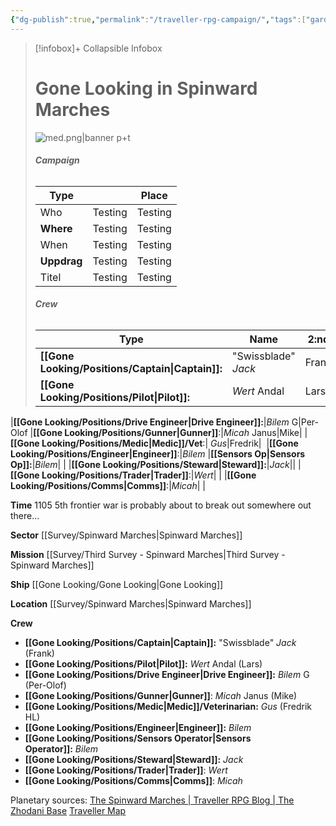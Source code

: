 ```yaml
---
{"dg-publish":true,"permalink":"/traveller-rpg-campaign/","tags":["gardenEntry"]}
---
```


> [!infobox]+ Collapsible Infobox
> # Gone Looking in Spinward Marches
> ![med.png|banner p+t](/img/user/Gone%20Looking/Attachments/med.png)
> ###### **Campaign**
> | Type |   |  Place |
> | ---- | ---- | ---- |
> | Who | Testing | Testing |> 
> | **Where** | Testing | Testing |
> | When | Testing | Testing |
> | **Uppdrag** | Testing | Testing |
> | Titel | Testing | Testing |
> 
> ######  **Crew**
> | Type | Name | 2:nd |
> | ---- | ---- | ---- |
>|**[[Gone Looking/Positions/Captain\|Captain]]:**|"Swissblade" *Jack* |Frank|
>| **[[Gone Looking/Positions/Pilot\|Pilot]]:**|*Wert* Andal|Lars|
|**[[Gone Looking/Positions/Drive Engineer\|Drive Engineer]]:**|*Bilem* G|Per-Olof
|**[[Gone Looking/Positions/Gunner\|Gunner]]**:|*Micah* Janus|Mike|
|**[[Gone Looking/Positions/Medic\|Medic]]/Vet**:| *Gus*|Fredrik| 
|**[[Gone Looking/Positions/Engineer\|Engineer]]**:|*Bilem*
|**[[Sensors Op\|Sensors Op]]:**|*Bilem*| |
|**[[Gone Looking/Positions/Steward\|Steward]]:**|*Jack*||
|**[[Gone Looking/Positions/Trader\|Trader]]**:|*Wert*| |
|**[[Gone Looking/Positions/Comms\|Comms]]**:|*Micah*| |


**Time**
1105
5th frontier war is probably about to break out somewhere out there...

**Sector**
[[Survey/Spinward Marches\|Spinward Marches]]

**Mission**
[[Survey/Third Survey - Spinward Marches\|Third Survey - Spinward Marches]]

**Ship**
[[Gone Looking/Gone Looking\|Gone Looking]]

**Location**
[[Survey/Spinward Marches\|Spinward Marches]]

**Crew**
- **[[Gone Looking/Positions/Captain\|Captain]]:** "Swissblade" *Jack* (Frank)
- **[[Gone Looking/Positions/Pilot\|Pilot]]:** *Wert* Andal (Lars)
- **[[Gone Looking/Positions/Drive Engineer\|Drive Engineer]]:** *Bilem* G (Per-Olof)
- **[[Gone Looking/Positions/Gunner\|Gunner]]**: *Micah* Janus (Mike)
- **[[Gone Looking/Positions/Medic\|Medic]]/Veterinarian:** *Gus* (Fredrik HL) 
- **[[Gone Looking/Positions/Engineer\|Engineer]]:** *Bilem*
- **[[Gone Looking/Positions/Sensors Operator\|Sensors Operator]]:** *Bilem*
- **[[Gone Looking/Positions/Steward\|Steward]]:** *Jack*
- **[[Gone Looking/Positions/Trader\|Trader]]**: *Wert*
- **[[Gone Looking/Positions/Comms\|Comms]]**: *Micah*

Planetary sources:
[The Spinward Marches | Traveller RPG Blog | The Zhodani Base](https://zhodani.space/maps/the-spinward-marches/)
[Traveller Map](https://travellermap.com/?options=887&p=-96!60!5&mains=1)




   
